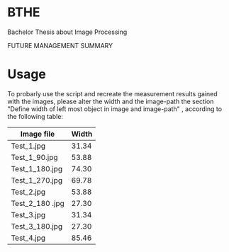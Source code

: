 # BTHE
Bachelor Thesis about Image Processing

FUTURE MANAGEMENT SUMMARY


# Usage
To probarly use the script and recreate the measurement results gained with the images, please alter the width and the image-path the section "Define width of left most object in image and image-path" , according to the following table:

| Image file    | Width         |
| ------------- | ------------- |
| Test_1.jpg   | 31.34         |
| Test_1_90.jpg| 53.88         |
| Test_1_180.jpg| 74.30        |
| Test_1_270.jpg| 69.78 |
| Test_2.jpg   | 53.88         |
| Test_2_180  .jpg  | 27.30 |
| Test_3.jpg   | 31.34         |
| Test_3_180.jpg  | 27.30 |
| Test_4.jpg   | 85.46         |
